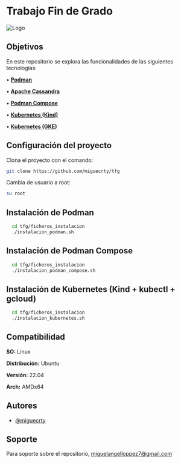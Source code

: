 # Trabajo Fin de Grado

   
![Logo](https://www.us.es/sites/default/files/inline-images/US-marca-digital_0.png)


## Objetivos

En este repositorio se explora las funcionalidades de las siguientes tecnologías:

• **[Podman](https://github.com/containers/podman)**

• **[Apache Cassandra](https://cassandra.apache.org/_/index.html)**

• **[Podman Compose](https://github.com/containers/podman-compose)**

• **[Kubernetes (Kind)](https://kind.sigs.k8s.io/)**

• **[Kubernetes (GKE)](https://cloud.google.com/kubernetes-engine?hl=es-419)**


## Configuración del proyecto


Clona el proyecto con el comando:
```bash
git clone https://github.com/miguecrty/tfg
```
Cambia de usuario a root:
```bash
su root
```

## Instalación de Podman

```bash
  cd tfg/ficheros_instalacion
  ./instalacion_podman.sh
```
  ## Instalación de Podman Compose

```bash
  cd tfg/ficheros_instalacion
  ./instalacion_podman_compose.sh
```
  ## Instalación de Kubernetes (Kind + kubectl + gcloud)

```bash
  cd tfg/ficheros_instalacion
  ./instalacion_kubernetes.sh
```
## Compatibilidad

**SO:** Linux

**Distribución:** Ubuntu

**Versión:** 22.04

**Arch:** AMDx64


## Autores

- [@miguecrty](https://www.github.com/miguecrty)


## Soporte

Para soporte sobre el repositorio, miguelangelloppez7@gmail.com

